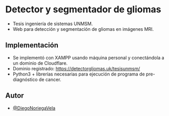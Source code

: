 # Detector y segmentador de gliomas

- Tesis ingeniería de sistemas UNMSM. 
- Web para detección y segmentación de gliomas en imágenes MRI.

## Implementación
- Se implementó con XAMPP usando máquina personal y conectándola a un dominio de Cloudflare.
- Dominio registrado: https://detectorgliomas.uk/tesisunmsm/
- Python3 + librerías necesarias para ejecución de programa de pre-diagnóstico de cancer.

## Autor

- [@DiegoNoriegaVela](https://www.github.com/DiegoNoriegaVela)
